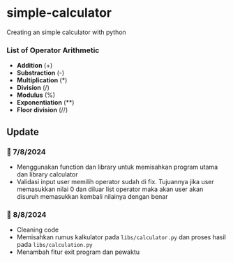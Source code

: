 # simple-calculator
Creating an simple calculator with python

### List of Operator Arithmetic
- **Addition** (+)
- **Substraction** (-)
- **Multiplication** (*)
- **Division** (/)
- **Modulus** (%)
- **Exponentiation** (**)
- **Floor division** (//)

## Update
### 📅 7/8/2024
- Menggunakan function dan library untuk memisahkan program utama dan library calculator
- Validasi input user memilih operator sudah di fix. Tujuannya jika user memasukkan nilai 0 dan diluar list operator maka akan user akan disuruh memasukkan kembali nilainya dengan benar

### 📅 8/8/2024
- Cleaning code
- Memisahkan rumus kalkulator pada `libs/calculator.py` dan proses hasil pada `libs/calculation.py`
- Menambah fitur exit program dan pewaktu